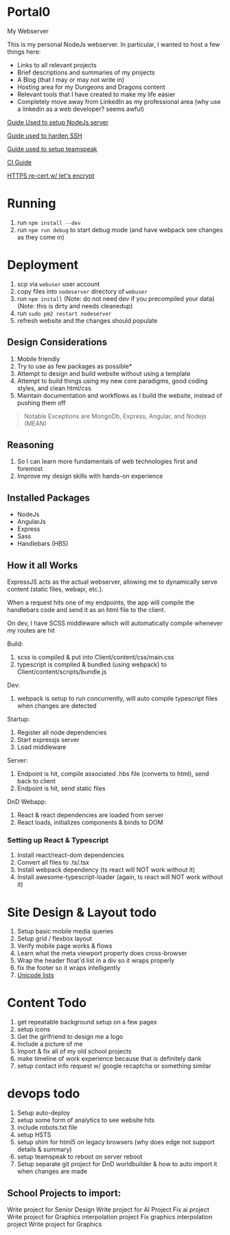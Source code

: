 # Portal0
My Webserver

This is my personal NodeJs webserver. In particular, I wanted to host a few things here:

- Links to all relevant projects
- Brief descriptions and summaries of my projects
- A Blog (that I may or may not write in)
- Hosting area for my Dungeons and Dragons content
- Relevant tools that I have created to make my life easier
- Completely move away from LinkedIn as my professional area (why use a linkedin as a web developer? seems awful)

[Guide Used to setup NodeJs server](https://www.digitalocean.com/community/tutorials/how-to-set-up-a-node-js-application-for-production-on-ubuntu-16-04)

[Guide used to harden SSH](https://thepcspy.com/read/making-ssh-secure/)

[Guide used to setup teamspeak](https://www.digitalocean.com/community/questions/setup-teamspeak-server-ubuntu-15-04)

[CI Guide](http://thesociablegeek.com/node/github-continuous-deployment-to-a-raspberry-pi/)

[HTTPS re-cert w/ let's encrypt](https://www.digitalocean.com/community/tutorials/how-to-secure-nginx-with-let-s-encrypt-on-ubuntu-16-04)

# Running

1. run `npm install --dev`
2. run `npm run debug` to start debug mode (and have webpack see changes as they come in)

# Deployment

1. scp via `webuser` user account
1. copy files into `nodeserver` directory of `webuser`
2. run `npm install` (Note: do not need dev if you precompiled your data) (Note: this is dirty and needs cleanedup)
3. run `sudo pm2 restart nodeserver`
4. refresh website and the changes should populate

## Design Considerations

1. Mobile friendly
2. Try to use as few packages as possible*
3. Attempt to design and build website without using a template
4. Attempt to build things using my new core paradigms, good coding styles, and clean html/css
5. Maintain documentation and workflows as I build the website, instead of pushing them off

> Notable Exceptions are MongoDb, Express, Angular, and Nodejs (MEAN)

## Reasoning

1. So I can learn more fundamentals of web technologies first and foremost
2. Improve my design skills with hands-on experience

## Installed Packages

- NodeJs
- AngularJs
- Express
- Sass
- Handlebars (HBS)

## How it all Works

ExpressJS acts as the actual webserver, allowing me to dynamically serve content (static files, webapi, etc.).

When a request hits one of my endpoints, the app will compile the handlebars code and send it as an html file to the client.

On dev, I have SCSS middleware which will automatically compile whenever my routes are hit

Build:
1. scss is compiled & put into Client/content/css/main.css
2. typescript is compiled & bundled (using webpack) to Client/content/scripts/bundle.js

Dev:
1. webpack is setup to run concurrently, will auto compile typescript files when changes are detected

Startup:
1. Register all node dependencies
2. Start expressjs server
3. Load middleware

Server:
1. Endpoint is hit, compile associated .hbs file (converts to html), send back to client
2. Endpoint is hit, send static files

DnD Webapp:
1. React & react dependencies are loaded from server
2. React loads, initializes components & binds to DOM

### Setting up React & Typescript

1. Install react/react-dom dependencies
2. Convert all files to .ts/.tsx
3. Install webpack dependency (ts react will NOT work without it)
4. Install awesome-typescript-loader (again, ts react will NOT work without it)

# Site Design & Layout todo

1. Setup basic mobile media queries
1. Setup grid / flexbox layout
1. Verify mobile page works & flows
1. Learn what the meta viewport property does cross-browser
1. Wrap the header float'd list in a div so it wraps properly
1. fix the footer so it wraps intelligently
1. [Unicode lists](https://css-tricks.com/ordered-lists-unicode-symbols/)

# Content Todo

1. get repeatable background setup on a few pages
1. setup icons
1. Get the girlfriend to design me a logo
1. Include a picture of me
1. Import & fix all of my old school projects
1. make timeline of work experience because that is definitely dank
1. setup contact info request w/ google recaptcha or something similar

# devops todo

1. Setup auto-deploy
1. setup some form of analytics to see website hits
1. include robots.txt file
1. setup HSTS
1. setup shim for html5 on legacy browsers (why does edge not support details & summary)
1. setup teamspeak to reboot on server reboot
1. Setup separate git project for DnD worldbuilder & how to auto import it when changes are made

## School Projects to import:
Write project for Senior Design
Write project for AI Project
Fix ai project
Write project for Graphics interpolation project
Fix graphics interpolation project
Write project for Graphics 